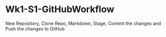 # Wk1-S1-GitHubWorkflow
New Repository, Clone Repo, Markdown, Stage, Commit the changes and Push the changes to GitHub
